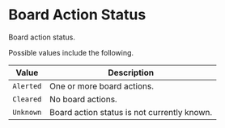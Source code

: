 # Board Action Status

Board action status.

Possible values include the following.

| Value | Description |
| - | - |
| `Alerted` | One or more board actions. |
| `Cleared` | No board actions. |
| `Unknown` | Board action status is not currently known. |
